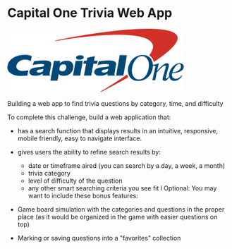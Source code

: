 # Capital One Trivia Web App
<img src="trivia/static/trivia/assets/co.png" width=400><br>

Building a web app to find trivia questions by category, time, and difficulty

To complete this challenge, build a web application that:
* has a search function that displays results in an intuitive, responsive, mobile friendly, easy to navigate interface.
* gives users the ability to refine search results by:
  * date or timeframe aired (you can search by a day,  a week, a month)
  * trivia category
  * level of difficulty of the question
  * any other smart searching criteria you see fit
l
Optional: You may want to include these bonus features:

* Game board simulation with the categories and questions in the proper place (as it would be organized in the game with easier questions on top)
* Marking or saving questions into a "favorites" collection
